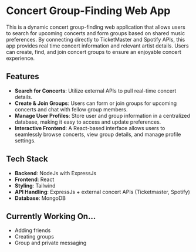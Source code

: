 # Concert Group-Finding Web App

This is a dynamic concert group-finding web application that allows users to search for upcoming concerts and form groups based on shared music preferences. By connecting directly to TicketMaster and Spotify APIs, this app provides real time concert information and relevant artist details. Users can create, find, and join concert groups to ensure an enjoyable concert experience.

## Features

- **Search for Concerts**: Utilize external APIs to pull real-time concert details.
- **Create & Join Groups**: Users can form or join groups for upcoming concerts and chat with fellow group members.
- **Manage User Profiles**: Store user and group information in a centralized database, making it easy to access and update preferences.
- **Interactive Frontend**: A React-based interface allows users to seamlessly browse concerts, view group details, and manage profile settings.

## Tech Stack

- **Backend**: NodeJs with ExpressJs
- **Frontend**: React  
- **Styling**: Tailwind 
- **API Handling**: ExpressJs + external concert APIs (Ticketmaster, Spotify)
- **Database**: MongoDB

## Currently Working On...

- Adding friends
- Creating groups
- Group and private messaging 
